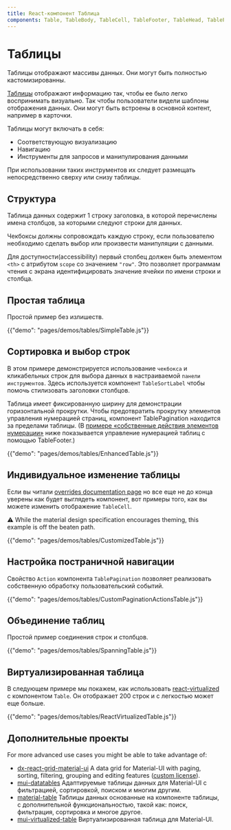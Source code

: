```yaml
---
title: React-компонент Таблица
components: Table, TableBody, TableCell, TableFooter, TableHead, TablePagination, TableRow, TableSortLabel
---
```

# Таблицы

<p class="description">Таблицы отображают массивы данных. Они могут быть полностью кастомизированны.</p>

[Таблицы](https://material.io/design/components/data-tables.html) отображают информацию так, чтобы ее было легко воспринимать визуально. Так чтобы пользователи видели шаблоны отображения данных. Они могут быть встроены в основной контент, например в карточки.

Таблицы могут включать в себя:

- Соответствующую визуализацию
- Навигацию
- Инструменты для запросов и манипулирования данными

При использовании таких инструментов их следует размещать непосредственно сверху или снизу таблицы.

## Структура

Таблица данных содержит 1 строку заголовка, в которой перечислены имена столбцов, за которыми следуют строки для данных.

Чекбоксы должны сопровождать каждую строку, если пользователю необходимо сделать выбор или произвести манипуляции с данными.

Для доступности(accessibility) первый столбец должен быть элементом `<th>` с атрибутом `scope` со значением `"row"`. Это позволяет программам чтения с экрана идентифицировать значение ячейки по имени строки и столбца.

## Простая таблица

Простой пример без излишеств.

{{"demo": "pages/demos/tables/SimpleTable.js"}}

## Сортировка и выбор строк

В этом примере демонстрируется использование `чекбокса` и кликабельных строк для выбора данных в настраиваемой `панели инструментов`. Здесь используется компонент `TableSortLabel` чтобы помочь стилизовать заголовки столбцов.

Таблица имеет фиксированную ширину для демонстрации горизонтальной прокрутки. Чтобы предотвратить прокрутку элементов управления нумерацией страниц, компонент TablePagination находится за пределами таблицы. (В [примерe «собственные действия элементов нумерации»](#custom-table-pagination-action) ниже показывается управление нумерацией таблиц с помощью TableFooter.)

{{"demo": "pages/demos/tables/EnhancedTable.js"}}

## Индивидуальное изменение таблицы

Если вы читали [overrides documentation page](/customization/overrides/) но все еще не до конца уверены как будет выглядеть компонент, вот примеры того, как вы можете изменить отображение `TableCell`.

⚠️ While the material design specification encourages theming, this example is off the beaten path.

{{"demo": "pages/demos/tables/CustomizedTable.js"}}

## Настройка постраничной навигации

Свойство `Action` компонента `TablePagination` позволяет реализовать собственную обработку пользовательский событий.

{{"demo": "pages/demos/tables/CustomPaginationActionsTable.js"}}

## Объединение таблиц

Простой пример соединения строк и столбцов.

{{"demo": "pages/demos/tables/SpanningTable.js"}}

## Виртуализированная таблица

В следующем примере мы покажем, как использовать [react-virtualized](https://github.com/bvaughn/react-virtualized) с компонентом `Table`. Он отображает 200 строк и c легкостью может еще больше.

{{"demo": "pages/demos/tables/ReactVirtualizedTable.js"}}

## Дополнительные проекты

For more advanced use cases you might be able to take advantage of:

- [dx-react-grid-material-ui](https://devexpress.github.io/devextreme-reactive/react/grid/) A data grid for Material-UI with paging, sorting, filtering, grouping and editing features ([custom license](https://js.devexpress.com/licensing/)).
- [mui-datatables](https://github.com/gregnb/mui-datatables) Адаптируемые таблицы данных для Material-UI с фильтрацией, сортировкой, поиском и многим другим.
- [material-table](https://github.com/mbrn/material-table) Таблицы данных основанные на компоненте таблицы, с дополнительной функциональностью, такой как: поиск, фильтрация, сортировка и многое другое.
- [mui-virtualized-table](https://github.com/techniq/mui-virtualized-table) Виртуализированная таблица для Material-UI.
